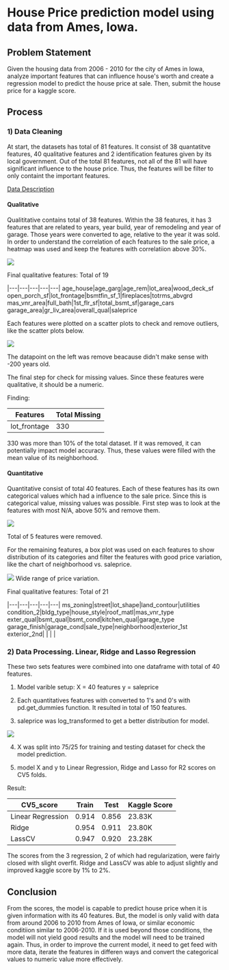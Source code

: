 # House Price prediction model using data from Ames, Iowa. 

## Problem Statement

Given the housing data from 2006 - 2010 for the city of Ames in Iowa, analyze important features that can influence house's worth and create a regression model to predict the house price at sale. Then, submit the house price for a kaggle score. 

## Process

### 1) Data Cleaning

At start, the datasets has total of 81 features. It consist of 38 quantatitve features, 40 qualitative features and 2 identification features given by its local government. Out of the total 81 features, not all of the 81 will have significant influence to the house price. Thus, the features will be filter to only containt the important features. 

[Data Description](http://jse.amstat.org/v19n3/decock/DataDocumentation.txt)

#### Qualitative

Qualititative contains total of 38 features. Within the 38 features, it has 3 features that are related to years, year build, year of remodeling and year of garage. Those years were converted to age, relative to the year it was sold. 
In order to understand the correlation of each features to the sale price, a heatmap was used and keep the features with correlatiion above 30%.

![](./images/heat_prj_2.png)

Final qualitative features:
Total of 19

|---|---|---|---|---|
age_house|age_garg|age_rem|lot_area|wood_deck_sf
open_porch_sf|lot_frontage|bsmtfin_sf_1|fireplaces|totrms_abvgrd
mas_vnr_area|full_bath|1st_flr_sf|total_bsmt_sf|garage_cars
garage_area|gr_liv_area|overall_qual|saleprice


Each features were plotted on a scatter plots to check and remove outliers, like the scatter plots below. 

![](./images/age_garg_scatter.png)


The datapoint on the left was remove beacause didn't make sense with -200 years old. 

The final step for check for missing values. Since these features were qualitative, it should be a numeric. 

Finding:

Features|Total Missing
|---|---|
lot_frontage|330

330 was more than 10% of the total dataset. If it was removed, it can potentially impact model accuracy. Thus, these values were filled with the mean value of its neighborhood. 

#### Quantitative

Quantitative consist of total 40 features. Each of these features has its own categorical values which had a influence to the sale price. 
Since this is categorical value, missing values was possible. First step was to look at the features with most N/A, above 50% and remove them. 

![](./images/CateNull_bar.png)

Total of 5 features were removed. 

For the remaining features, a box plot was used on each features to show distribution of its categories and filter the features with good price variation, like the chart of neighborhood vs. saleprice.

![](./images/nei_box.png)
Wide range of price variation. 

Final qualitative features:
Total of 21

|---|---|---|---|---|
ms_zoning|street|lot_shape|land_contour|utilities
condition_2|bldg_type|house_style|roof_matl|mas_vnr_type
exter_qual|bsmt_qual|bsmt_cond|kitchen_qual|garage_type
garage_finish|garage_cond|sale_type|neighborhood|exterior_1st
exterior_2nd| | | |




### 2) Data Processing. Linear, Ridge and Lasso Regression 

These two sets features were combined into one dataframe with total of 40 features. 

1) Model varible setup:
    X = 40 features
    y = saleprice

2) Each quantitatives features with converted to 1's and 0's with pd.get_dummies function. It resulted in total of 150 features.

3) saleprice was log_transformed to get a better distribution for model.

![](./images/sale_log_hist.png)

4) X was split into 75/25 for training and testing dataset for check the model prediction. 

5) model X and y to Linear Regression, Ridge and Lasso for R2 scores on CV5 folds. 

Result:

CV5_score|Train|Test|Kaggle Score
|---|---|---|---|
Linear Regression|0.914|0.856|23.83K
Ridge|0.954|0.911|23.80K
LassCV|0.947|0.920|23.28K

The scores from the 3 regression, 2 of which had regularization, were fairly closed with slight overfit. Ridge and LassCV was able to adjust slightly and improved kaggle score by 1% to 2%.

## Conclusion

From the scores, the model is capable to predict house price when it is given information with its 40 features. But, the model is only valid with data from around 2006 to 2010 from Ames of Iowa, or similar economic conditiion similar to 2006-2010. If it is used beyond those conditions, the model will not yield good results and the model will need to be trained again. Thus, in order to improve the current model, it need to get feed with more data, iterate the features in differen ways and convert the categorical values to numeric value more effectively. 




